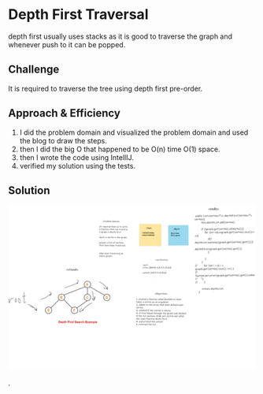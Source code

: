 # Depth First Traversal
<!-- Short summary or background information -->
depth first usually uses stacks as it is good to traverse the graph and whenever push to it can be popped.
## Challenge
<!-- Description of the challenge -->
It is required to traverse the tree using depth first pre-order.

## Approach & Efficiency
<!-- What approach did you take? Why? What is the Big O space/time for this approach? -->
1. I did the problem domain and visualized the problem domain and used the blog to draw the steps.
2. then I did the big O that happened to be  O(n) time O(1) space.
3. then I wrote the code using IntellIJ.
4. verified my solution using the tests.

## Solution
<!-- Embedded whiteboard image -->
![whiteboard](/allReads/code-challenge-38.png)

.
